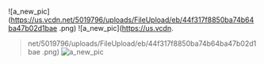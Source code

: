 ![a_new_pic](https://us.vcdn.net/5019796/uploads/FileUpload/eb/44f317f8850ba74b64ba47b02d1bae
.png)
![a_new_pic](https://us.vcdn.
> net/5019796/uploads/FileUpload/eb/44f317f8850ba74b64ba47b02d1bae
> .png)
![a_new_pic](https://us.vcdn.net/5019796/uploads/FileUpload/eb/44f317f8850ba74b64ba47b02d1bae.png)
